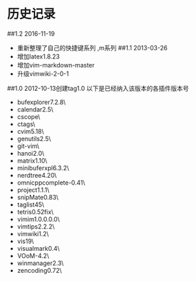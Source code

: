 ﻿# 历史记录 
##1.2 2016-11-19
* 重新整理了自己的快捷键系列 ,m系列
##1.1 2013-03-26
* 增加latex1.8.23
* 增加vim-markdown-master
* 升级vimwiki-2-0-1

##1.0
2012-10-13创建tag1.0 以下是已经纳入该版本的各插件版本号
* bufexplorer7.2.8\
* calendar2.5\
* cscope\
* ctags\
* cvim5.18\
* genutils2.5\
* git-vim\
* hanoi2.0\
* matrix1.10\
* minibuferxpl6.3.2\
* nerdtree4.20\
* omnicppcomplete-0.41\
* project1.1.1\
* snipMate0.83\
* taglist45\
* tetris0.52fix\
* vimim1.0.0.0.0\
* vimtips2.2.2\
* vimwiki1.2\
* vis19\
* visualmark0.4\
* VOoM-4.2\
* winmanager2.3\
* zencoding0.72\
